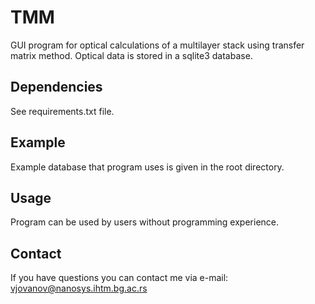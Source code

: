 # TMM
GUI program for optical calculations of a multilayer stack using transfer matrix method.
Optical data is stored in a sqlite3 database.
## Dependencies
See requirements.txt file.
## Example
Example database that program uses is given in the root directory.
## Usage
Program can be used by users without programming experience.
## Contact
If you have questions you can contact me via e-mail: vjovanov@nanosys.ihtm.bg.ac.rs
